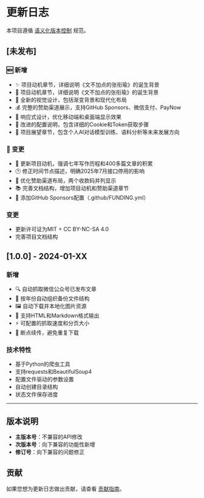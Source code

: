 # 更新日志

本项目遵循 [语义化版本控制](https://semver.org/lang/zh-CN/) 规范。

## [未发布]

### 🆕 新增
- ✨ 项目动机章节，详细说明《文不加点的张衔瑜》的诞生背景
- 🎯 项目动机章节，详细说明《文不加点的张衔瑜》的诞生背景
- 🎨 全新的视觉设计，包括渐变背景和现代化布局
- 💰 完整的赞助渠道展示，支持GitHub Sponsors、微信支付、PayNow
- 📱 响应式设计，优化移动端和桌面端显示效果
- 🔧 改进的配置说明，包含详细的Cookie和Token获取步骤
- 🔮 项目展望章节，包含个人AI对话模型训练、语料分析等未来发展方向

### 🔄 变更
- 📝 更新项目动机，强调七年写作历程和400多篇文章的积累
- 🕐 修正时间节点描述，明确2025年7月接口停用的影响
- 🎨 优化赞助渠道布局，两个收款码并列显示
- 📚 完善文档结构，增加项目动机和赞助渠道章节
- 🔗 添加GitHub Sponsors配置（.github/FUNDING.yml）

### 变更
- 更新许可证为MIT + CC BY-NC-SA 4.0
- 完善项目文档结构

## [1.0.0] - 2024-01-XX

### 新增
- 🔍 自动抓取微信公众号已发布文章
- 📁 按年份自动组织备份文件结构
- 🖼️ 自动下载并本地化图片资源
- 📝 支持HTML和Markdown格式输出
- ⚡ 可配置的抓取速度和分页大小
- 🔄 断点续传，避免重复下载

### 技术特性
- 基于Python的爬虫工具
- 支持requests和BeautifulSoup4
- 配置文件驱动的参数设置
- 自动创建目录结构
- 状态文件保存进度

---

## 版本说明

- **主版本号**：不兼容的API修改
- **次版本号**：向下兼容的功能性新增
- **修订号**：向下兼容的问题修正

## 贡献

如果您想为更新日志做出贡献，请查看 [贡献指南](CONTRIBUTING.md)。
